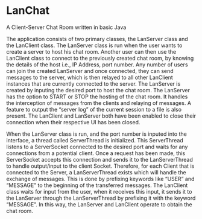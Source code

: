# LanChat
A Client-Server Chat Room written in basic Java

The application consists of two primary classes, the LanServer class and the LanClient class.
The LanServer class is run when the user wants to create a server to host his chat room.
Another user can then use the LanClient class to connect to the previously created chat room, by knowing the details of the host i.e., IP Address, port number.
Any number of users can join the created LanServer and once connected, they can send messages to the server, which is then relayed to all other LanClient instances that are currently connected to the server. 
The LanServer is created by inputing the desired port to host the chat room. The LanServer has the option to START or STOP the hosting of the chat room. It handles the interception of messages from the clients and relaying of messages. A feature to output the “server log” of the current session to a file is also present.
The LanClient and LanServer both have been enabled to close their connection when  their respective UI has been closed. 

When the LanServer class is run, and the port number is inputed into the interface, a thread called ServerThread is initialized. This ServerThread listens to a ServerSocket connected to the desired port and waits for any connections from a potential client.
Once a request has been made, this ServerSocket accepts this connection and sends it to the LanServerThread to handle output/input to the client Socket.
Therefore, for each Client that is connected to the Server, a LanServerThread exists which will handle the exchange of messages. This is done by prefixing keywords like “USER” and “MESSAGE” to the beginning of the transferred messages. 
The LanClient class waits for input from the user, when it receives this input, it sends it to the LanServer through the LanServerThread by prefixing it with the keyword “MESSAGE”.
In this way, the LanServer and LanClient operate to obtain the chat room. 

